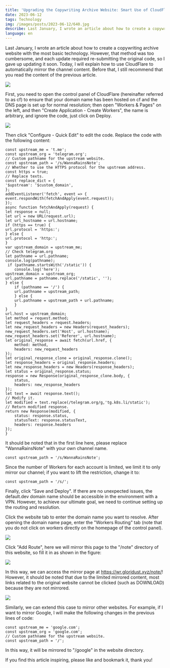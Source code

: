 ```yaml
---
title: 'Upgrading the Copywriting Archive Website: Smart Use of CloudFlare Mirroring'
date: 2023-06-12
tags: Technology
img: /images/posts/2023-06-12/640.jpg
describe: Last January, I wrote an article about how to create a copywriting archive website with the most basic technology. However, that method was too cumbersome, and each update required re-submitting the original code, so I gave up updating it soon. Today, I will explain how to use CloudFlare to automatically mirror the channel content.
language: en
---
```

Last January, I wrote an article about how to create a copywriting archive website with the most basic technology. However, that method was too cumbersome, and each update required re-submitting the original code, so I gave up updating it soon. Today, I will explain how to use CloudFlare to automatically mirror the channel content. Before that, I still recommend that you read the content of the previous article.

![](/images/posts/2023-06-12/640.jpg)

First, you need to open the control panel of CloudFlare (hereinafter referred to as cf) to ensure that your domain name has been hosted on cf and the DNS page is set up for normal resolution; then open "Workers & Pages" on the left, and then "Create Application - Create Workers", the name is arbitrary, and ignore the code, just click on Deploy.

![](/images/posts/2023-06-12/640.png)

Then click "Configure - Quick Edit" to edit the code. Replace the code with the following content:

    const upstream_me = 't.me';
    const upstream_org = 'telegram.org';
    // Custom pathname for the upstream website.
    const upstream_path = '/s/WannaRainsNote';
    // Whether to use the HTTPS protocol for the upstream address.
    const https = true;
    // Replace texts.
    const replace_dict = {
    '$upstream': '$custom_domain',
    };
    addEventListener('fetch', event => {
    event.respondWith(fetchAndApply(event.request));
    });
    async function fetchAndApply(request) {
    let response = null;
    let url = new URL(request.url);
    let url_hostname = url.hostname;
    if (https == true) {
    url.protocol = 'https:';
    } else {
    url.protocol = 'http:';
    }
    var upstream_domain = upstream_me;
    // Check telegram.org
    let pathname = url.pathname;
    console.log(pathname);
     if (pathname.startsWith('/static')) {
        console.log('here');
    upstream_domain = upstream_org;
    url.pathname = pathname.replace('/static', '');
    } else {
        if (pathname == '/') {
        url.pathname = upstream_path;
        } else {
        url.pathname = upstream_path + url.pathname;
        }
    }
    url.host = upstream_domain;
    let method = request.method;
    let request_headers = request.headers;
    let new_request_headers = new Headers(request_headers);
    new_request_headers.set('Host', url.hostname);
    new_request_headers.set('Referer', url.hostname);
    let original_response = await fetch(url.href, {
        method: method,
        headers: new_request_headers
    });
    let original_response_clone = original_response.clone();
    let response_headers = original_response.headers;
    let new_response_headers = new Headers(response_headers);
    let status = original_response.status;
    response = new Response(original_response_clone.body, {
        status,
        headers: new_response_headers
    });
    let text = await response.text();
    // Modify it.
    let modified = text.replace(/telegram.org/g,'tg.k8s.li/static');
    // Return modified response.
    return new Response(modified, {
        status: response.status,
        statusText: response.statusText,
        headers: response.headers
    });
    }

It should be noted that in the first line here, please replace "WannaRainsNote" with your own channel name.

    const upstream_path = '/s/WannaRainsNote';

Since the number of Workers for each account is limited, we limit it to only mirror our channel; if you want to lift the restriction, change it to:

    const upstream_path = '/s/';

Finally, click "Save and Deploy". If there are no unexpected issues, the default.dev domain name should be accessible in the environment with a VPN. However, to achieve our ultimate goal, we need to continue setting up the routing and resolution.

Click the website tab to enter the domain name you want to resolve. After opening the domain name page, enter the "Workers Routing" tab (note that you do not click on workers directly on the homepage of the control panel).

![](/images/posts/2023-06-12/640%20(1).png)

Click "Add Route", here we will mirror this page to the "/note" directory of this website, so fill it in as shown in the figure:

![](/images/posts/2023-06-12/640%20(2).png)

In this way, we can access the mirror page at https://wr.gloridust.xyz/note/! However, it should be noted that due to the limited mirrored content, most links related to the original website cannot be clicked (such as DOWNLOAD) because they are not mirrored.

![](/images/posts/2023-06-12/640%20(3).png)

Similarly, we can extend this case to mirror other websites. For example, if I want to mirror Google, I will make the following changes in the previous lines of code:

    const upstream_me = 'google.com';
    const upstream_org = 'google.com';
    // Custom pathname for the upstream website.
    const upstream_path = '/';

In this way, it will be mirrored to "/google" in the website directory.

If you find this article inspiring, please like and bookmark it, thank you!